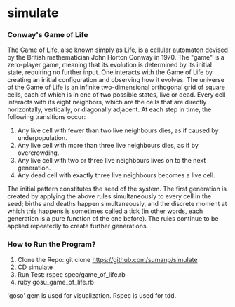 # simulate


### Conway's Game of Life

The Game of Life, also known simply as Life, is a cellular automaton devised by the British mathematician John Horton Conway in 1970. The "game" is a zero-player game, meaning that its evolution is determined by its initial state, requiring no further input. One interacts with the Game of Life by creating an initial configuration and observing how it evolves. The universe of the Game of Life is an infinite two-dimensional orthogonal grid of square cells, each of which is in one of two possible states, live or dead. Every cell interacts with its eight neighbors, which are the cells that are directly horizontally, vertically, or diagonally adjacent. At each step in time, the following transitions occur:

1. Any live cell with fewer than two live neighbours dies, as if caused by underpopulation.
2. Any live cell with more than three live neighbours dies, as if by overcrowding.
3. Any live cell with two or three live neighbours lives on to the next generation.
4. Any dead cell with exactly three live neighbours becomes a live cell.


The initial pattern constitutes the seed of the system. The first generation is created by applying the above rules simultaneously to every cell in the seed; births and deaths happen simultaneously, and the discrete moment at which this happens is sometimes called a tick (in other words, each generation is a pure function of the one before). The rules continue to be applied repeatedly to create further generations.


### How to Run the Program?
1. Clone the Repo: git clone https://github.com/sumanp/simulate
2. CD simulate
3. Run Test: rspec spec/game_of_life.rb
4. ruby gosu_game_of_life.rb

'goso' gem is used for visualization. Rspec is used for tdd. 
